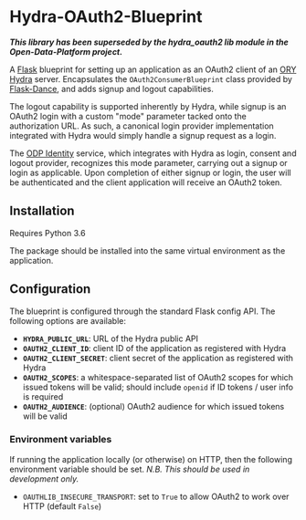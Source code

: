 # Hydra-OAuth2-Blueprint

***This library has been superseded by the hydra_oauth2 lib module in the Open-Data-Platform project.***

A [Flask](https://palletsprojects.com/p/flask/) blueprint for setting up an application as an OAuth2
client of an [ORY Hydra](https://www.ory.sh/docs/hydra/) server. Encapsulates the `OAuth2ConsumerBlueprint`
class provided by [Flask-Dance](https://flask-dance.readthedocs.io/en/latest/index.html), and adds signup
and logout capabilities.

The logout capability is supported inherently by Hydra, while signup is an OAuth2 login with a custom
"mode" parameter tacked onto the authorization URL. As such, a canonical login provider implementation
integrated with Hydra would simply handle a signup request as a login.

The [ODP Identity](https://github.com/SAEONData/ODP-Identity) service, which integrates with Hydra
as login, consent and logout provider, recognizes this mode parameter, carrying out a signup or login
as applicable. Upon completion of either signup or login, the user will be authenticated and the client
application will receive an OAuth2 token.

## Installation

Requires Python 3.6

The package should be installed into the same virtual environment as the application.

## Configuration

The blueprint is configured through the standard Flask config API. The following options are available:

- **`HYDRA_PUBLIC_URL`**: URL of the Hydra public API
- **`OAUTH2_CLIENT_ID`**: client ID of the application as registered with Hydra
- **`OAUTH2_CLIENT_SECRET`**: client secret of the application as registered with Hydra
- **`OAUTH2_SCOPES`**: a whitespace-separated list of OAuth2 scopes for which issued tokens will be valid;
  should include `openid` if ID tokens / user info is required
- **`OAUTH2_AUDIENCE`**: (optional) OAuth2 audience for which issued tokens will be valid

### Environment variables

If running the application locally (or otherwise) on HTTP, then the following environment variable
should be set. _N.B. This should be used in development only._

- `OAUTHLIB_INSECURE_TRANSPORT`: set to `True` to allow OAuth2 to work over HTTP (default `False`)
